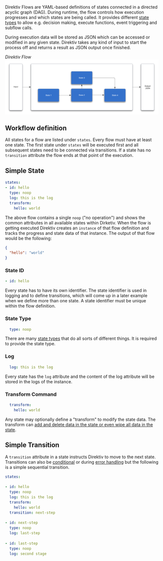 Direktiv Flows are YAML-based definitions of states connected in a directed acyclic graph (DAG). During runtime, the flow controls how execution progresses and which states are being called. It provides different [state types](/spec/workflow-yaml/states/) to allow e.g. decision making, execute functions, event triggering and subflow calls. 

During execution data will be stored as JSON which can be accessed or modified in any given state.  Direktiv takes any kind of input to start the process off and returns a result as JSON output once finished.

*Direktiv Flow*
![Direktiv Flow](/assets/workflow.png)

## Workflow definition

All states for a flow are listed under `states`. Every flow must have at least one state. The first state under `states` will be executed first and all subsequent states need to be connected  via transitions. If a state has no `transition` attribute the flow ends at that point of the execution. 

## Simple State

```yaml
states:
- id: hello
  type: noop
  log: this is the log
  transform: 
    hello: world
```

The above flow contains a single `noop` ("no operation") and shows the common attributes in all available states within Dirketiv. When the flow is getting executed Direktiv creates an `instance` of that flow definition and tracks the progress and state data of that instance. The output of that flow would be the following:

```json
{
  "hello": "world"
}
```

### State ID

```yaml
- id: hello
```

Every state has to have its own identifier. The state identifier is used in logging and to define transitions, which will come up in a later example when we define more than one state. A state identifier must be unique within the flow definition. 

### State Type

```yaml
  type: noop
```

There are many [state types](/spec/workflow-yaml/states/) that do all sorts of different things. It is required to provide the state type. 

### Log 

```yaml
  log: this is the log
```

Every state has the `log` attribute and the content of the log attribute will be stored in the logs of the instance. 

### Transform Command

```yaml
  transform: 
    hello: world
```

Any state may optionally define a "transform" to modify the state data. The transform can [add and delete data in the state or even wipe all data in the state](/getting_started/transforms/). 

## Simple Transition

A `transition` attribute in a state instructs Direktiv to move to the next state. Transitions can also be [conditional](/getting_started/transitions/) or during [error handling](/getting_started/error-handling/) but the following is a simple sequential transition.

```yaml hl_lines="8 10 12 14"
states:

- id: hello
  type: noop
  log: this is the log
  transform: 
    hello: world
  transition: next-step

- id: next-step
  type: noop
  log: last-step

- id: last-step
  type: noop
  log: second stage
```

